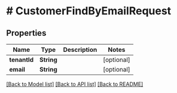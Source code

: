 # # CustomerFindByEmailRequest


## Properties 


Name | Type | Description | Notes
------------ | ------------- | ------------- | -------------
**tenantId**| **String** |   | [optional]
**email**| **String** |   | [optional]


[[Back to Model list]](../../README.md#models) [[Back to API list]](../../README.md#endpoints) [[Back to README]](../../README.md)

